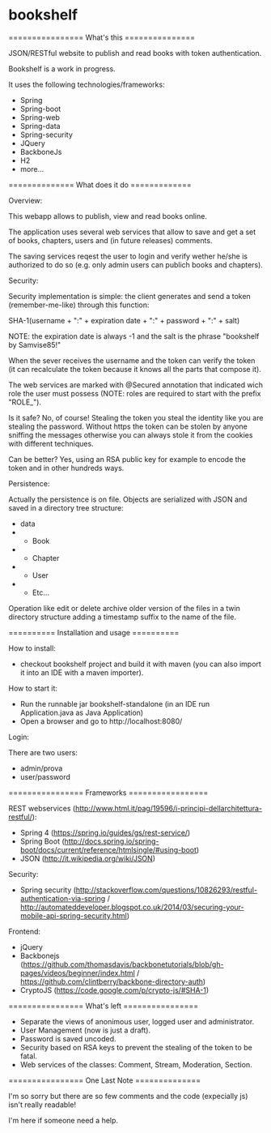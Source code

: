# bookshelf

================ What's this ===============

JSON/RESTful website to publish and read books with token authentication.

Bookshelf is a work in progress.

It uses the following technologies/frameworks:
- Spring
- Spring-boot
- Spring-web
- Spring-data
- Spring-security
- JQuery
- BackboneJs
- H2
- more...

============== What does it do =============

Overview:

This webapp allows to publish, view and read books online.

The application uses several web services that allow to save and get a set of books, chapters, users and (in future releases) comments.

The saving services reqest the user to login and verify wether he/she is authorized to do so (e.g. only admin users can publich books and chapters).


Security:

Security implementation is simple: the client generates and send a token (remember-me-like) through this function:

  SHA-1(username + ":" + expiration date + ":" + password + ":" + salt)
  
NOTE: the expiration date is always -1 and the salt is the phrase "bookshelf by Samvise85!"

When the sever receives the username and the token can verify the token (it can recalculate the token because it knows all the parts that compose it).

The web services are marked with @Secured annotation that indicated wich role the user must possess (NOTE: roles are required to start with the prefix "ROLE_").


Is it safe? No, of course! Stealing the token you steal the identity like you are stealing the password. Without https the token can be stolen by anyone sniffing the messages otherwise you can always stole it from the cookies with different techniques.

Can be better? Yes, using an RSA public key for example to encode the token and in other hundreds ways.


Persistence:

Actually the persistence is on file. Objects are serialized with JSON and saved in a directory tree structure:
- data
- - Book
- - Chapter
- - User
- - Etc...

Operation like edit or delete archive older version of the files in a twin directory structure adding a timestamp suffix to the name of the file.

========== Installation and usage ==========

How to install:
- checkout bookshelf project and build it with maven (you can also import it into an IDE with a maven importer).

How to start it:
- Run the runnable jar bookshelf-standalone (in an IDE run Application.java as Java Application)
- Open a browser and go to http://localhost:8080/

Login:

There are two users:
- admin/prova
- user/password

================ Frameworks =================

REST webservices (http://www.html.it/pag/19596/i-principi-dellarchitettura-restful/):
- Spring 4 (https://spring.io/guides/gs/rest-service/)
- Spring Boot (http://docs.spring.io/spring-boot/docs/current/reference/htmlsingle/#using-boot)
- JSON (http://it.wikipedia.org/wiki/JSON)

Security:
- Spring security (http://stackoverflow.com/questions/10826293/restful-authentication-via-spring / http://automateddeveloper.blogspot.co.uk/2014/03/securing-your-mobile-api-spring-security.html)

Frontend:
- jQuery
- Backbonejs (https://github.com/thomasdavis/backbonetutorials/blob/gh-pages/videos/beginner/index.html / https://github.com/clintberry/backbone-directory-auth)
- CryptoJS (https://code.google.com/p/crypto-js/#SHA-1)

================ What's left ================

- Separate the views of anonimous user, logged user and administrator.
- User Management (now is just a draft).
- Password is saved uncoded.
- Security based on RSA keys to prevent the stealing of the token to be fatal.
- Web services of the classes: Comment, Stream, Moderation, Section.

================ One Last Note ==============

I'm so sorry but there are so few comments and the code (expecially js) isn't really readable!

I'm here if someone need a help.

